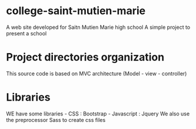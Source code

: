 # college-saint-mutien-marie
 A web site developed for Saitn Mutien Marie high school
 A simple project to present a school

# Project directories organization
 This source code is based on MVC architecture (Model - view - controller)

# Libraries
 WE have some libraries
 	- CSS : Bootstrap
 	- Javascript : Jquery
 We also use the preprocessor Sass to create css files

